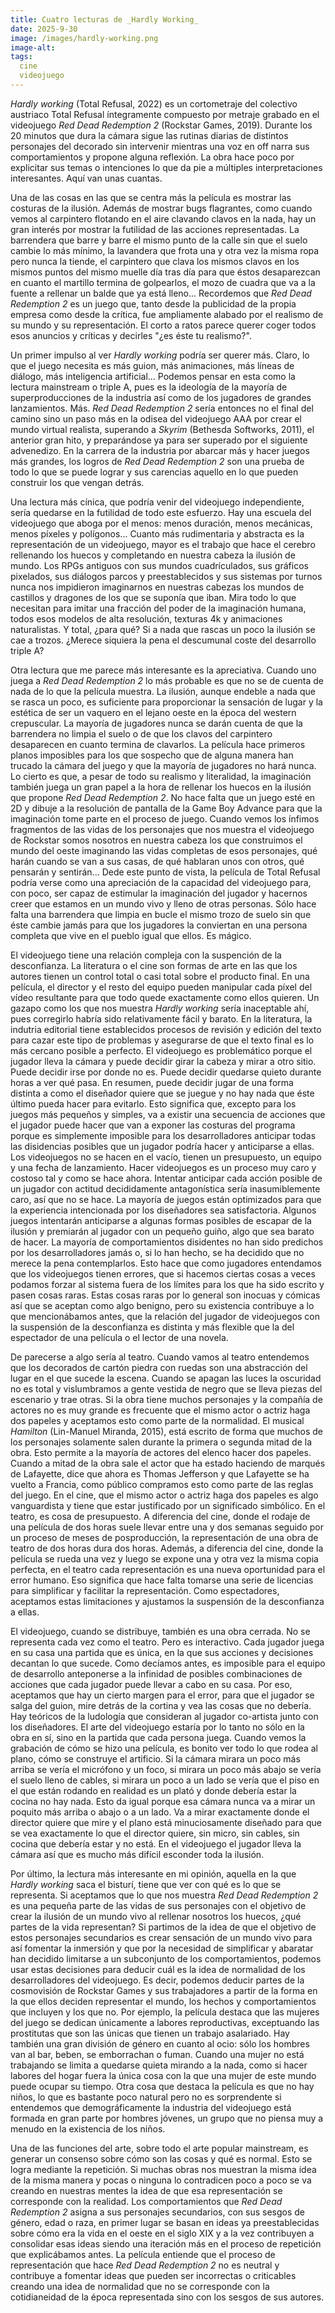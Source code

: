 ```yaml
---
title: Cuatro lecturas de _Hardly Working_
date: 2025-9-30
image: /images/hardly-working.png
image-alt: 
tags:
  cine
  videojuego
---
```

_Hardly working_ (Total Refusal, 2022) es un cortometraje del colectivo austriaco Total Refusal íntegramente compuesto por metraje grabado en el videojuego _Red Dead Redemption 2_ (Rockstar Games, 2019). Durante los 20 minutos que dura la cámara sigue las rutinas diarias de distintos personajes del decorado sin intervenir mientras una voz en off narra sus comportamientos y propone alguna reflexión. La obra hace poco por explicitar sus temas o intenciones lo que da pie a múltiples interpretaciones interesantes. Aquí van unas cuantas.

Una de las cosas en las que se centra más la película es mostrar las costuras de la ilusión. Además de mostrar bugs flagrantes, como cuando vemos al carpintero flotando en el aire clavando clavos en la nada, hay un gran interés por mostrar la futilidad de las acciones representadas. La barrendera que barre y barre el mismo punto de la calle sin que el suelo cambie lo más mínimo, la lavandera que frota una y otra vez la misma ropa pero nunca la tiende, el carpintero que clava los mismos clavos en los mismos puntos del mismo muelle día tras día para que éstos desaparezcan en cuanto el martillo termina de golpearlos, el mozo de cuadra que va a la fuente a rellenar un balde que ya está lleno... Recordemos que _Red Dead Redemption 2_ es un juego que, tanto desde la publicidad de la propia empresa como desde la crítica, fue ampliamente alabado por el realismo de su mundo y su representación. El corto a ratos parece querer coger todos esos anuncios y críticas y decirles "¿es éste tu realismo?".

Un primer impulso al ver _Hardly working_ podría ser querer más. Claro, lo que el juego necesita es más guion, más animaciones, más líneas de diálogo, más inteligencia artificial... Podemos pensar en esta como la lectura mainstream o triple A, pues es la ideología de la mayoría de superproducciones de la industria así como de los jugadores de grandes lanzamientos. Más. _Red Dead Redemption 2_ sería entonces no el final del camino sino un paso más en la odisea del videojuego AAA por crear el mundo virtual realista, superando a _Skyrim_ (Bethesda Softworks, 2011), el anterior gran hito, y preparándose ya para ser superado por el siguiente advenedizo. En la carrera de la industria por abarcar más y hacer juegos más grandes, los logros de _Red Dead Redemption 2_ son una prueba de todo lo que se puede lograr y sus carencias aquello en lo que pueden construir los que vengan detrás.

Una lectura más cínica, que podría venir del videojuego independiente, sería quedarse en la futilidad de todo este esfuerzo. Hay una escuela del videojuego que aboga por el menos: menos duración, menos mecánicas, menos píxeles y polígonos... Cuanto más rudimentaria y abstracta es la representación de un videojuego, mayor es el trabajo que hace el cerebro rellenando los huecos y completando en nuestra cabeza la ilusión de mundo. Los RPGs antiguos con sus mundos cuadrículados, sus gráficos pixelados, sus diálogos parcos y preestablecidos y sus sistemas por turnos nunca nos impidieron imaginarnos en nuestras cabezas los mundos de castillos y dragones de los que se suponía que iban. Mira todo lo que necesitan para imitar una fracción del poder de la imaginación humana, todos esos modelos de alta resolución, texturas 4k y animaciones naturalistas. Y total, ¿para qué? Si a nada que rascas un poco la ilusión se cae a trozos. ¿Merece siquiera la pena el descumunal coste del desarrollo triple A?

Otra lectura que me parece más interesante es la apreciativa. Cuando uno juega a _Red Dead Redemption 2_ lo más probable es que no se de cuenta de nada de lo que la película muestra. La ilusión, aunque endeble a nada que se rasca un poco, es suficiente para proporcionar la sensación de lugar y la estética de ser un vaquero en el lejano oeste en la época del western crepuscular. La mayoría de jugadores nunca se darán cuenta de que la barrendera no limpia el suelo o de que los clavos del carpintero desaparecen en cuanto termina de clavarlos. La película hace primeros planos imposibles para los que sospecho que de alguna manera han trucado la cámara del juego y que la mayoría de jugadores no hará nunca. Lo cierto es que, a pesar de todo su realismo y literalidad, la imaginación también juega un gran papel a la hora de rellenar los huecos en la ilusión que propone _Red Dead Redemption 2_. No hace falta que un juego esté en 2D y dibuje a la resolución de pantalla de la Game Boy Advance para que la imaginación tome parte en el proceso de juego. Cuando vemos los ínfimos fragmentos de las vidas de los personajes que nos muestra el videojuego de Rockstar somos nosotros en nuestra cabeza los que construimos el mundo del oeste imaginando las vidas completas de esos personajes, qué harán cuando se van a sus casas, de qué hablaran unos con otros, qué pensarán y sentirán... Dede este punto de vista, la película de Total Refusal podría verse como una apreciación de la capacidad del videojuego para, con poco, ser capaz de estimular la imaginación del jugador y hacernos creer que estamos en un mundo vivo y lleno de otras personas. Sólo hace falta una barrendera que limpia en bucle el mismo trozo de suelo sin que éste cambie jamás para que los jugadores la conviertan en una persona completa que vive en el pueblo igual que ellos. Es mágico.

El videojuego tiene una relación compleja con la suspención de la desconfianza. La literatura o el cine son formas de arte en las que los autores tienen un control total o casi total sobre el producto final. En una película, el director y el resto del equipo pueden manipular cada píxel del vídeo resultante para que todo quede exactamente como ellos quieren. Un gazapo como los que nos muestra _Hardly working_ sería inaceptable ahí, pues corregirlo habría sido relativamente fácil y barato. En la literatura, la indutria editorial tiene establecidos procesos de revisión y edición del texto para cazar este tipo de problemas y asegurarse de que el texto final es lo más cercano posible a perfecto. El videojuego es problemático porque el jugador lleva la cámara y puede decidir girar la cabeza y mirar a otro sitio. Puede decidir irse por donde no es. Puede decidir quedarse quieto durante horas a ver qué pasa. En resumen, puede decidir jugar de una forma distinta a como el diseñador quiere que se juegue y no hay nada que éste último pueda hacer para evitarlo. Esto significa que, excepto para los juegos más pequeños y simples, va a existir una secuencia de acciones que el jugador puede hacer que van a exponer las costuras del programa porque es simplemente imposible para los desarrolladores anticipar todas las disidencias posibles que un jugador podría hacer y anticiparse a ellas. Los videojuegos no se hacen en el vacío, tienen un presupuesto, un equipo y una fecha de lanzamiento. Hacer videojuegos es un proceso muy caro y costoso tal y como se hace ahora. Intentar anticipar cada acción posible de un jugador con actitud decididamente antagonística sería inasumiblemente caro, así que no se hace. La mayoría de juegos están optimizados para que la experiencia intencionada por los diseñadores sea satisfactoria. Algunos juegos intentarán anticiparse a algunas formas posibles de escapar de la ilusión y premiarán al jugador con un pequeño guiño, algo que sea barato de hacer. La mayoría de comportamientos disidentes no han sido predichos por los desarrolladores jamás o, si lo han hecho, se ha decidido que no merece la pena contemplarlos. Esto hace que como jugadores entendamos que los videojuegos tienen errores, que si hacemos ciertas cosas a veces podamos forzar al sistema fuera de los límites para los que ha sido escrito y pasen cosas raras. Estas cosas raras por lo general son inocuas y cómicas así que se aceptan como algo benigno, pero su existencia contribuye a lo que mencionábamos antes, que la relación del jugador de videojuegos con la suspensión de la desconfianza es distinta y más flexible que la del espectador de una película o el lector de una novela.

De parecerse a algo sería al teatro. Cuando vamos al teatro entendemos que los decorados de cartón piedra con ruedas son una abstracción del lugar en el que sucede la escena. Cuando se apagan las luces la oscuridad no es total y vislumbramos a gente vestida de negro que se lleva piezas del escenario y trae otras. Si la obra tiene muchos personajes y la compañía de actores no es muy grande es frecuente que el mismo actor o actriz haga dos papeles y aceptamos esto como parte de la normalidad. El musical _Hamilton_ (Lin-Manuel Miranda, 2015), está escrito de forma que muchos de los personajes solamente salen durante la primera o segunda mitad de la obra. Esto permite a la mayoría de actores del elenco hacer dos papeles. Cuando a mitad de la obra sale el actor que ha estado haciendo de marqués de Lafayette, dice que ahora es Thomas Jefferson y que Lafayette se ha vuelto a Francia, como público compramos esto como parte de las reglas del juego. En el cine, que el mismo actor o actriz haga dos papeles es algo vanguardista y tiene que estar justificado por un significado simbólico. En el teatro, es cosa de presupuesto. A diferencia del cine, donde el rodaje de una película de dos horas suele llevar entre una y dos semanas seguido por un proceso de meses de posproducción, la representación de una obra de teatro de dos horas dura dos horas. Además, a diferencia del cine, donde la película se rueda una vez y luego se expone una y otra vez la misma copia perfecta, en el teatro cada representación es una nueva oportunidad para el error humano. Eso significa que hace falta tomarse una serie de licencias para simplificar y facilitar la representación. Como espectadores, aceptamos estas limitaciones y ajustamos la suspensión de la desconfianza a ellas.

El videojuego, cuando se distribuye, también es una obra cerrada. No se representa cada vez como el teatro. Pero es interactivo. Cada jugador juega en su casa una partida que es única, en la que sus acciones y decisiones decantan lo que sucede. Como decíamos antes, es imposible para el equipo de desarrollo anteponerse a la infinidad de posibles combinaciones de acciones que cada jugador puede llevar a cabo en su casa. Por eso, aceptamos que hay un cierto margen para el error, para que el jugador se salga del guion, mire detrás de la cortina y vea las cosas que no debería. Hay teóricos de la ludología que consideran al jugador co-artista junto con los diseñadores. El arte del videojuego estaría por lo tanto no sólo en la obra en sí, sino en la partida que cada persona juega. Cuando vemos la grabación de cómo se hizo una película, es bonito ver todo lo que rodea al plano, cómo se construye el artificio. Si la cámara mirara un poco más arriba se vería el micrófono y un foco, si mirara un poco más abajo se vería el suelo lleno de cables, si mirara un poco a un lado se vería que el piso en el que están rodando en realidad es un plató y donde debería estar la cocina no hay nada. Esto da igual porque esa cámara nunca va a mirar un poquito más arriba o abajo o a un lado. Va a mirar exactamente donde el director quiere que mire y el plano está minuciosamente diseñado para que se vea exactamente lo que el director quiere, sin micro, sin cables, sin cocina que debería estar y no está. En el videojuego el jugador lleva la cámara así que es mucho más difícil esconder toda la ilusión.

Por último, la lectura más interesante en mi opinión, aquella en la que _Hardly working_ saca el bisturí, tiene que ver con qué es lo que se representa. Si aceptamos que lo que nos muestra _Red Dead Redemption 2_ es una pequeña parte de las vidas de sus personajes con el objetivo de crear la ilusión de un mundo vivo al rellenar nosotros los huecos, ¿qué partes de la vida representan? Si partimos de la idea de que el objetivo de estos personajes secundarios es crear sensación de un mundo vivo para así fomentar la inmersión y que por la necesidad de simplificar y abaratar han decidido limitarse a un subconjunto de los comportamientos, podemos usar estas decisiones para deducir cuál es la idea de normalidad de los desarrolladores del videojuego. Es decir, podemos deducir partes de la cosmovisión de Rockstar Games y sus trabajadores a partir de la forma en la que ellos deciden representar el mundo, los hechos y comportamientos que incluyen y los que no. Por ejemplo, la película destaca que las mujeres del juego se dedican únicamente a labores reproductivas, exceptuando las prostitutas que son las únicas que tienen un trabajo asalariado. Hay también una gran división de género en cuanto al ocio: sólo los hombres van al bar, beben, se emborrachan o fuman. Cuando una mujer no está trabajando se limita a quedarse quieta mirando a la nada, como si hacer labores del hogar fuera la única cosa con la que una mujer de este mundo puede ocupar su tiempo. Otra cosa que destaca la película es que no hay niños, lo que es bastante poco natural pero no es sorprendente si entendemos que demográficamente la industria del videojuego está formada en gran parte por hombres jóvenes, un grupo que no piensa muy a menudo en la existencia de los niños.

Una de las funciones del arte, sobre todo el arte popular mainstream, es generar un consenso sobre cómo son las cosas y qué es normal. Esto se logra mediante la repetición. Si muchas obras nos muestran la misma idea de la misma manera y pocas o ninguna lo contradicen poco a poco se va creando en nuestras mentes la idea de que esa representación se corresponde con la realidad. Los comportamientos que _Red Dead Redemption 2_ asigna a sus personajes secundarios, con sus sesgos de género, edad o raza, en primer lugar se basan en ideas ya preestablecidas sobre cómo era la vida en el oeste en el siglo XIX y a la vez contribuyen a consolidar esas ideas siendo una iteración más en el proceso de repetición que explicábamos antes. La película entiende que el proceso de representación que hace _Red Dead Redemption 2_ no es neutral y contribuye a fomentar ideas que pueden ser incorrectas o criticables creando una idea de normalidad que no se corresponde con la cotidianeidad de la época representada sino con los sesgos de sus autores.
